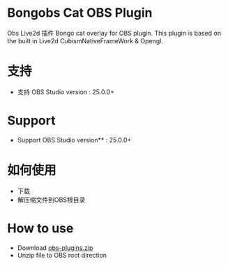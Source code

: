 # Bongobs Cat OBS Plugin
 Obs Live2d 插件
 Bongo cat overlay for OBS plugin. This plugin is based on the built in Live2d CubismNativeFrameWork & Opengl. 
# 支持
* 支持 OBS Studio version : 25.0.0+
# Support
* Support OBS Studio version** : 25.0.0+
# 如何使用
* 下载 []()
* 解压缩文件到OBS根目录
# How to use
* Download [obs-plugins.zip ]()
* Unzip file to OBS root direction
